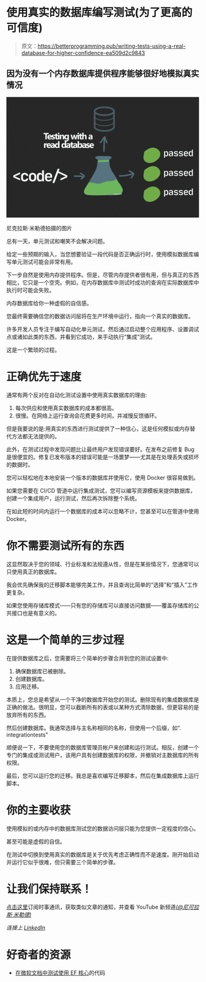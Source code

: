 # 使用真实的数据库编写测试(为了更高的可信度)

> 原文：<https://betterprogramming.pub/writing-tests-using-a-real-database-for-higher-confidence-ea509d2c9843>

## 因为没有一个内存数据库提供程序能够很好地模拟真实情况

![](img/36d2a1bf4d381c35486f3432accd287b.png)

尼克拉斯·米勒德拍摄的图片

总有一天，单元测试和嘲笑不会解决问题。

给定一些预期的输入，当您想要验证一段代码是否正确运行时，使用模拟数据库编写单元测试可能会非常有用。

下一步自然是使用内存提供程序。但是，尽管内存提供者很有用，但与真正的东西相比，它只是一个空壳。例如，在内存数据库中测试时成功的查询在实际数据库中执行时可能会失败。

内存数据库给你一种虚假的自信感。

您最终需要确信您的数据访问层将在生产环境中运行，指向一个真实的数据库。

许多开发人员专注于编写自动化单元测试，然后通过启动整个应用程序、设置调试点或诸如此类的东西，并看到它成功，来手动执行“集成”测试。

这是一个繁琐的过程。

# 正确优先于速度

通常有两个反对在自动化测试设置中使用真实数据库的理由:

1.  每次供应和使用真实数据库的成本都很高。
2.  很慢。在网络上运行查询会花费更多时间，并减慢反馈循环。

但是我要说的是:用真实的东西进行测试提供了一种信心，这是任何模拟或内存替代方法都无法提供的。

此外，在测试过程中发现问题比让最终用户发现错误要好。在发布之前修复 Bug 是很便宜的。修复已发布版本的错误可能是一场噩梦——尤其是在处理丢失或损坏的数据时。

您可以轻松地在本地安装一个版本的数据库并使用它，使用 Docker 很容易做到。

如果您需要在 CI/CD 管道中运行集成测试，您可以编写资源模板来提供数据库，创建一个集成用户，运行测试，然后再次拆除整个系统。

在如此短的时间内运行一个数据库的成本可以忽略不计，您甚至可以在管道中使用 Docker。

# 你不需要测试所有的东西

这显然取决于您的领域、行业标准和法规遵从性，但是在某些情况下，您通常可以只使用真正的数据库。

我会优先确保我的迁移脚本能够完美工作，并且查询比简单的“选择”和“插入”工作更复杂。

如果您使用存储库模式——只有您的存储库可以直接访问数据——覆盖存储库的公共接口也是有意义的。

# 这是一个简单的三步过程

在提供数据库之后，您需要将三个简单的步骤合并到您的测试设置中:

1.  确保数据库已被删除。
2.  创建数据库。
3.  应用迁移。

本质上，您总是希望从一个干净的数据库开始您的测试。删除现有的集成数据库是正确的做法。很明显，您可以截断所有的表或以某种方式清除数据，但更容易的是放弃所有的东西。

然后创建数据库。我通常选择与主名称相同的名称，但使用一个后缀，如“. integrationtests”

顺便说一下，不要使用您的数据库管理员帐户来创建和运行测试。相反，创建一个专门的集成或测试用户，该用户具有创建数据库的权限，并撤销对主数据库的所有权限。

最后，您可以运行您的迁移。我总是喜欢编写迁移脚本，然后在集成数据库上运行脚本。

# 你的主要收获

使用模拟的或内存中的数据库测试您的数据访问层只能为您提供一定程度的信心。

甚至可能是虚假的自信。

在测试中切换到使用真实的数据库是关于优先考虑正确性而不是速度。刚开始启动并运行它似乎很难，但只需要三个简单的步骤。

# 让我们保持联系！

[点击这里](https://nmillard.medium.com/subscribe)订阅时事通讯，获取类似文章的通知，并查看 YouTube 新频道[*(@尼可拉斯·米勒德)*](https://www.youtube.com/channel/UCaUy83EAkVdXsZjF3xGSvMw)

*连接上* [*LinkedIn*](https://www.linkedin.com/in/nicklasmillard/)

# 好奇者的资源

*   [在微软文档中测试使用 EF 核心](https://docs.microsoft.com/en-us/ef/core/testing/)的代码